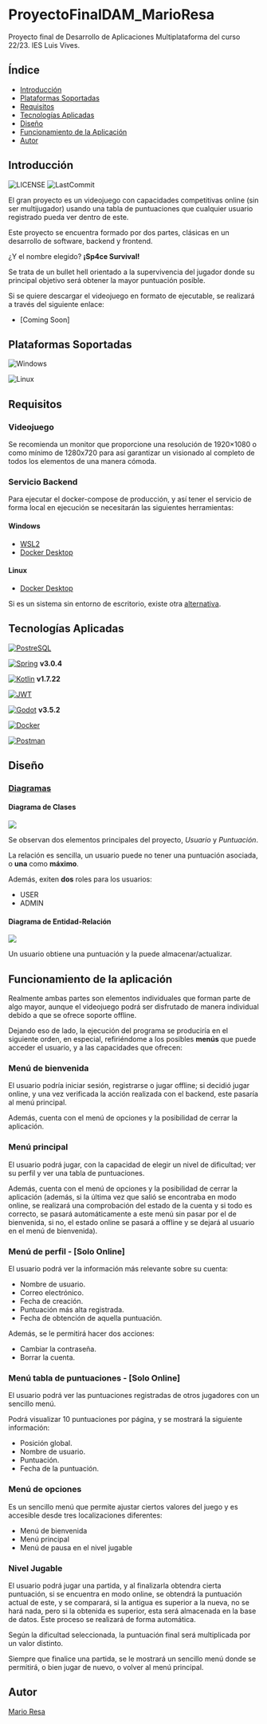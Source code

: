 # ProyectoFinalDAM_MarioResa

Proyecto final de Desarrollo de Aplicaciones Multiplataforma del curso 22/23. IES Luis Vives.

## Índice 

- [Introducción](#introducción)
- [Plataformas Soportadas](#plataformas-soportadas)
- [Requisitos](#requisitos)
- [Tecnologías Aplicadas](#tecnologías-aplicadas)
- [Diseño](#diseño)
- [Funcionamiento de la Aplicación](#funcionamiento-de-la-aplicación)
- [Autor](#autor)

## Introducción

![LICENSE](https://img.shields.io/github/license/Mario999X/ProyectoFinalDAM_MarioResa?style=for-the-badge)
![LastCommit](https://img.shields.io/github/last-commit/Mario999X/ProyectoFinalDAM_MarioResa?color=orange&style=for-the-badge)

El gran proyecto es un videojuego con capacidades competitivas online (sin ser multijugador) usando una tabla de
puntuaciones que cualquier usuario registrado pueda ver dentro de este.

Este proyecto se encuentra formado por dos partes, clásicas en un desarrollo de software, backend y frontend.

¿Y el nombre elegido? **¡Sp4ce Survival!**

Se trata de un bullet hell orientado a la supervivencia del jugador donde su principal objetivo será obtener la mayor
puntuación posible.

Si se quiere descargar el videojuego en formato de ejecutable, se realizará a través del siguiente enlace:

- [Coming Soon]

## Plataformas Soportadas

![Windows](https://img.shields.io/badge/Windows-0078D6?style=for-the-badge&logo=windows&logoColor=white)
 
<!-- ![Mac OS](https://img.shields.io/badge/mac%20os-000000?style=for-the-badge&logo=apple&logoColor=F0F0F0) -->

![Linux](https://img.shields.io/badge/Linux-FCC624?style=for-the-badge&logo=linux&logoColor=black)

## Requisitos

### Videojuego

Se recomienda un monitor que proporcione una resolución de 1920×1080 o como mínimo de 1280x720 para así garantizar un visionado al completo de todos los elementos de una manera cómoda.

### Servicio Backend

Para ejecutar el docker-compose de producción, y así tener el servicio de forma local en ejecución se necesitarán las siguientes herramientas:

#### **Windows**
- [WSL2](https://learn.microsoft.com/es-es/windows/wsl/install)
- [Docker Desktop](https://docs.docker.com/desktop/install/windows-install/)

#### **Linux**
- [Docker Desktop](https://docs.docker.com/desktop/install/linux-install/)

Si es un sistema sin entorno de escritorio, existe otra [alternativa](https://docs.docker.com/compose/gettingstarted/).

## Tecnologías Aplicadas

[![PostreSQL](https://img.shields.io/badge/PostgreSQL-0078D6?style=for-the-badge&logo=PostgreSQL&logoColor=white)](https://www.postgresql.org/)

[![Spring](https://img.shields.io/badge/Spring-6DA55F?style=for-the-badge&logo=Spring&logoColor=white)](https://spring.io/) **v3.0.4**

[![Kotlin](https://img.shields.io/badge/Kotlin-882BFF?style=for-the-badge&logo=Kotlin&logoColor=white)](https://kotlinlang.org/) **v1.7.22**

[![JWT](https://img.shields.io/badge/JWT-black?style=for-the-badge&logo=JSON%20web%20tokens)](https://jwt.io/)

[![Godot](https://img.shields.io/badge/Godot-0078D6?style=for-the-badge&logo=GodotEngine&logoColor=white)](https://godotengine.org/) **v3.5.2**

[![Docker](https://img.shields.io/badge/docker-%230db7ed.svg?style=for-the-badge&logo=docker&logoColor=white)](https://www.docker.com/)

[![Postman](https://img.shields.io/badge/Postman-FF6C37?style=for-the-badge&logo=postman&logoColor=white)](https://www.postman.com/)

## Diseño

### [Diagramas](diagrams)

#### Diagrama de Clases

<img align="center" src="diagrams/Class_diagram.png">

Se observan dos elementos principales del proyecto, *Usuario* y *Puntuación*.

La relación es sencilla, un usuario puede no tener una puntuación asociada, o **una** como **máximo**.

Además, exiten **dos** roles para los usuarios:

- USER
- ADMIN

#### Diagrama de Entidad-Relación

<img align="center" src="diagrams/Entity_Relationship_diagram.png">

Un usuario obtiene una puntuación y la puede almacenar/actualizar.

## Funcionamiento de la aplicación

Realmente ambas partes son elementos individuales que forman parte de algo mayor, aunque el videojuego podrá ser
disfrutado de manera individual debido a que se ofrece soporte offline.

Dejando eso de lado, la ejecución del programa se produciría en el siguiente orden, en especial, refiriéndome a los
posibles **menús** que puede acceder el usuario, y a las capacidades que ofrecen:

### Menú de bienvenida

El usuario podría iniciar sesión, registrarse o jugar offline; si decidió jugar online, y una vez verificada la acción
realizada con el backend, este pasaría al menú principal.

Además, cuenta con el menú de opciones y la posibilidad de cerrar la aplicación.

### Menú principal

El usuario podrá jugar, con la capacidad de elegir un nivel de dificultad; ver su perfil y ver una tabla de
puntuaciones.

Además, cuenta con el menú de opciones y la posibilidad de cerrar la aplicación (además,
si la última vez que salió se encontraba en modo online, se realizará una comprobación del estado de la cuenta y si todo
es correcto, se pasará automáticamente a este menú sin pasar por el de bienvenida, si no, el estado online se pasará a offline y se
dejará al usuario en el menú de bienvenida).

### Menú de perfil - [Solo Online]

El usuario podrá ver la información más relevante sobre su cuenta:
- Nombre de usuario.
- Correo electrónico.
- Fecha de creación.
- Puntuación más alta registrada.
- Fecha de obtención de aquella puntuación.

Además, se le permitirá hacer dos acciones:
- Cambiar la contraseña.
- Borrar la cuenta.

### Menú tabla de puntuaciones - [Solo Online]

El usuario podrá ver las puntuaciones registradas de otros jugadores con un sencillo menú.

Podrá visualizar 10 puntuaciones por página, y se mostrará la siguiente información:
- Posición global.
- Nombre de usuario.
- Puntuación.
- Fecha de la puntuación.

### Menú de opciones

Es un sencillo menú que permite ajustar ciertos valores del juego y es accesible desde tres localizaciones diferentes:

- Menú de bienvenida
- Menú principal
- Menú de pausa en el nivel jugable

### Nivel Jugable

El usuario podrá jugar una partida, y al finalizarla obtendra cierta puntuación, si se encuentra en modo online, se
obtendrá
la puntuación actual de este, y se comparará, si la antigua es superior a la nueva, no se hará nada, pero si la obtenida
es
superior, esta será almacenada en la base de datos. Este proceso se realizará de forma automática.

Según la dificultad seleccionada, la puntuación final será multiplicada por un valor distinto.

Siempre que finalice una partida, se le mostrará un sencillo menú donde se permitirá, o bien jugar de nuevo, o volver al
menú principal.

## Autor

[Mario Resa](https://github.com/Mario999X)

